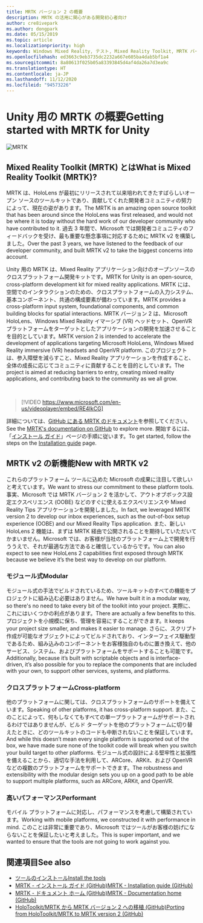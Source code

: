```yaml
---
title: MRTK バージョン 2 の概要
description: MRTK の活用に関心がある開発初心者向け
author: cre8ivepark
ms.author: dongpark
ms.date: 05/15/2019
ms.topic: article
ms.localizationpriority: high
keywords: Windows Mixed Reality, テスト, Mixed Reality Toolkit, MRTK バージョン2, MRTK, ツール, SDK, HoloLens, HoloLens 2
ms.openlocfilehash: ed3663c9eb3735dc2232a667e605ba4dab5bf1a4
ms.sourcegitcommit: 8a80613f025b05a83393845d4af4da26a7d3ea9c
ms.translationtype: HT
ms.contentlocale: ja-JP
ms.lasthandoff: 11/12/2020
ms.locfileid: "94573226"
---
```

# <a name="getting-started-with-mrtk-for-unity"></a><span data-ttu-id="3ffa8-104">Unity 用の MRTK の概要</span><span class="sxs-lookup"><span data-stu-id="3ffa8-104">Getting started with MRTK for Unity</span></span>
![MRTK](../../design/images/MRTK_UX_Hero.png)

## <a name="what-is-mixed-reality-toolkit-mrtk"></a><span data-ttu-id="3ffa8-106">Mixed Reality Toolkit (MRTK) とは</span><span class="sxs-lookup"><span data-stu-id="3ffa8-106">What is Mixed Reality Toolkit (MRTK)?</span></span>
<span data-ttu-id="3ffa8-107">MRTK は、HoloLens が最初にリリースされて以来培われてきたすばらしいオープン ソースのツールキットであり、貢献してくれた開発者コミュニティの努力によって、現在の姿があります。</span><span class="sxs-lookup"><span data-stu-id="3ffa8-107">The MRTK is an amazing open source toolkit that has been around since the HoloLens was first released, and would not be where it is today without the hard work of our developer community who have contributed to it.</span></span> <span data-ttu-id="3ffa8-108">過去 3 年間で、Microsoft では開発者コミュニティのフィードバックを受け、最も重要な懸念事項に対応するために MRTK v2 を構築しました。</span><span class="sxs-lookup"><span data-stu-id="3ffa8-108">Over the past 3 years, we have listened to the feedback of our developer community, and built MRTK v2 to take the biggest concerns into account.</span></span>  

<span data-ttu-id="3ffa8-109">Unity 用の MRTK は、Mixed Reality アプリケーション向けのオープンソースのクロスプラットフォーム開発キットです。</span><span class="sxs-lookup"><span data-stu-id="3ffa8-109">MRTK for Unity is an open-source, cross-platform development kit for mixed reality applications.</span></span> <span data-ttu-id="3ffa8-110">MRTK には、空間でのインタラクションのための、クロスプラットフォームの入力システム、基本コンポーネント、共通の構成要素が備わっています。</span><span class="sxs-lookup"><span data-stu-id="3ffa8-110">MRTK provides a cross-platform input system, foundational components, and common building blocks for spatial interactions.</span></span> <span data-ttu-id="3ffa8-111">MRTK バージョン 2 は、Microsoft HoloLens、Windows Mixed Reality イマーシブ (VR) ヘッドセット、OpenVR プラットフォームをターゲットとしたアプリケーションの開発を加速させることを目的としています。</span><span class="sxs-lookup"><span data-stu-id="3ffa8-111">MRTK version 2 is intended to accelerate the development of applications targeting Microsoft HoloLens, Windows Mixed Reality immersive (VR) headsets and OpenVR platform.</span></span> <span data-ttu-id="3ffa8-112">このプロジェクトは、参入障壁を減らすこと、Mixed Reality アプリケーションを作成すること、全体の成長に応じてコミュニティに貢献することを目的としています。</span><span class="sxs-lookup"><span data-stu-id="3ffa8-112">The project is aimed at reducing barriers to entry, creating mixed reality applications, and contributing back to the community as we all grow.</span></span>

<br>

> [!VIDEO https://www.microsoft.com/en-us/videoplayer/embed/RE4IkCG]

<span data-ttu-id="3ffa8-113">詳細については、[GitHub にある MRTK のドキュメント](https://microsoft.github.io/MixedRealityToolkit-Unity/README.html)を参照してください。</span><span class="sxs-lookup"><span data-stu-id="3ffa8-113">See the [MRTK's documentation on GitHub](https://microsoft.github.io/MixedRealityToolkit-Unity/README.html) to explore more.</span></span> <span data-ttu-id="3ffa8-114">開始するには、「[インストール ガイド](https://microsoft.github.io/MixedRealityToolkit-Unity/Documentation/Installation.html)」ページの手順に従います。</span><span class="sxs-lookup"><span data-stu-id="3ffa8-114">To get started, follow the steps on the [Installation guide](https://microsoft.github.io/MixedRealityToolkit-Unity/Documentation/Installation.html) page.</span></span>


## <a name="new-with-mrtk-v2"></a><span data-ttu-id="3ffa8-115">MRTK v2 の新機能</span><span class="sxs-lookup"><span data-stu-id="3ffa8-115">New with MRTK v2</span></span>
<span data-ttu-id="3ffa8-116">これらのプラットフォーム ツールに込めた Microsoft の成果に注目して欲しいと考えています。</span><span class="sxs-lookup"><span data-stu-id="3ffa8-116">We want to stress our commitment to these platform tools.</span></span>  <span data-ttu-id="3ffa8-117">事実、Microsoft では MRTK バージョン 2 を活かして、アウトオブボックス設定エクスペリエンス (OOBE) などのすぐに使えるエクスペリエンスや Mixed Reality Tips アプリケーションを開発しました。</span><span class="sxs-lookup"><span data-stu-id="3ffa8-117">In fact, we leveraged MRTK version 2 to develop our inbox experiences, such as the out-of-box setup experience (OOBE) and our Mixed Reality Tips application.</span></span> <span data-ttu-id="3ffa8-118">また、新しい HoloLens 2 機能は、まずは MRTK 経由で公開されることを期待していただいてかまいません。Microsoft では、お客様が当社のプラットフォーム上で開発を行ううえで、それが最適な方法であると確信しているからです。</span><span class="sxs-lookup"><span data-stu-id="3ffa8-118">You can also expect to see new HoloLens 2 capabilities first exposed through MRTK because we believe it’s the best way to develop on our platform.</span></span> 

### <a name="modular"></a><span data-ttu-id="3ffa8-119">モジュール式</span><span class="sxs-lookup"><span data-stu-id="3ffa8-119">Modular</span></span>
<span data-ttu-id="3ffa8-120">モジュール式の手法でビルドされているため、ツールキットのすべての機能をプロジェクトに組み込む必要はありません。</span><span class="sxs-lookup"><span data-stu-id="3ffa8-120">We have built it in a modular way, so there's no need to take every bit of the toolkit into your project.</span></span>  <span data-ttu-id="3ffa8-121">実際に、これにはいくつかの利点があります。</span><span class="sxs-lookup"><span data-stu-id="3ffa8-121">There are actually a few benefits to this.</span></span>  <span data-ttu-id="3ffa8-122">プロジェクトを小規模に保ち、管理を容易にすることができます。</span><span class="sxs-lookup"><span data-stu-id="3ffa8-122">It keeps your project size smaller, and makes it easier to manage.</span></span>  <span data-ttu-id="3ffa8-123">さらに、スクリプト作成が可能なオブジェクトによってビルドされており、インターフェイス駆動型であるため、組み込みのコンポーネントをお客様独自のものに置き換えて、他のサービス、システム、およびプラットフォームをサポートすることも可能です。</span><span class="sxs-lookup"><span data-stu-id="3ffa8-123">Additionally, because it’s built with scriptable objects and is interface-driven, it’s also possible for you to replace the components that are included with your own, to support other services, systems, and platforms.</span></span>

### <a name="cross-platform"></a><span data-ttu-id="3ffa8-124">クロスプラットフォーム</span><span class="sxs-lookup"><span data-stu-id="3ffa8-124">Cross-platform</span></span>
<span data-ttu-id="3ffa8-125">他のプラットフォームに関しては、クロスプラットフォームのサポートを備えています。</span><span class="sxs-lookup"><span data-stu-id="3ffa8-125">Speaking of other platforms, it has cross-platform support.</span></span>  <span data-ttu-id="3ffa8-126">また、このことによって、何もしなくてもすべての単一プラットフォームがサポートされるわけではありませんが、ビルド ターゲットを他のプラットフォームに切り替えたときに、どのツールキットのコードも中断されないことを保証しています。</span><span class="sxs-lookup"><span data-stu-id="3ffa8-126">And while this doesn’t mean every single platform is supported out of the box, we have made sure none of the toolkit code will break when you switch your build target to other platforms.</span></span>  <span data-ttu-id="3ffa8-127">モジュール式の設計による堅牢性と拡張性を備えることから、適切な手法を利用して、ARCore、ARKit、および OpenVR などの複数のプラットフォームをサポートできます。</span><span class="sxs-lookup"><span data-stu-id="3ffa8-127">The robustness and extensibility with the modular design sets you up on a good path to be able to support multiple platforms, such as ARCore, ARKit, and OpenVR.</span></span>

### <a name="performant"></a><span data-ttu-id="3ffa8-128">高いパフォーマンス</span><span class="sxs-lookup"><span data-stu-id="3ffa8-128">Performant</span></span>
<span data-ttu-id="3ffa8-129">モバイル プラットフォームに対応し、パフォーマンスを考慮して構築されています。</span><span class="sxs-lookup"><span data-stu-id="3ffa8-129">Working with mobile platforms, we constructed it with performance in mind.</span></span>  <span data-ttu-id="3ffa8-130">このことは非常に重要であり、Microsoft ではツールがお客様の妨げにならないことを保証したいと考えました。</span><span class="sxs-lookup"><span data-stu-id="3ffa8-130">This is super important, and we wanted to ensure that the tools are not going to work against you.</span></span>

## <a name="see-also"></a><span data-ttu-id="3ffa8-131">関連項目</span><span class="sxs-lookup"><span data-stu-id="3ffa8-131">See also</span></span>
* [<span data-ttu-id="3ffa8-132">ツールのインストール</span><span class="sxs-lookup"><span data-stu-id="3ffa8-132">Install the tools</span></span>](../install-the-tools.md)
* [<span data-ttu-id="3ffa8-133">MRTK - インストール ガイド (GitHub)</span><span class="sxs-lookup"><span data-stu-id="3ffa8-133">MRTK - Installation guide (GitHub)</span></span>](https://microsoft.github.io/MixedRealityToolkit-Unity/Documentation/Installation.html)
* [<span data-ttu-id="3ffa8-134">MRTK - ドキュメント ホーム (GitHub)</span><span class="sxs-lookup"><span data-stu-id="3ffa8-134">MRTK - Documentation home (GitHub)</span></span>](https://microsoft.github.io/MixedRealityToolkit-Unity/README.html)
* [<span data-ttu-id="3ffa8-135">HoloToolkit/MRTK から MRTK バージョン 2 への移植 (GitHub)</span><span class="sxs-lookup"><span data-stu-id="3ffa8-135">Porting from HoloToolkit/MRTK to MRTK version 2 (GitHub)</span></span>](https://microsoft.github.io/MixedRealityToolkit-Unity/Documentation/HTKToMRTKPortingGuide.html)
